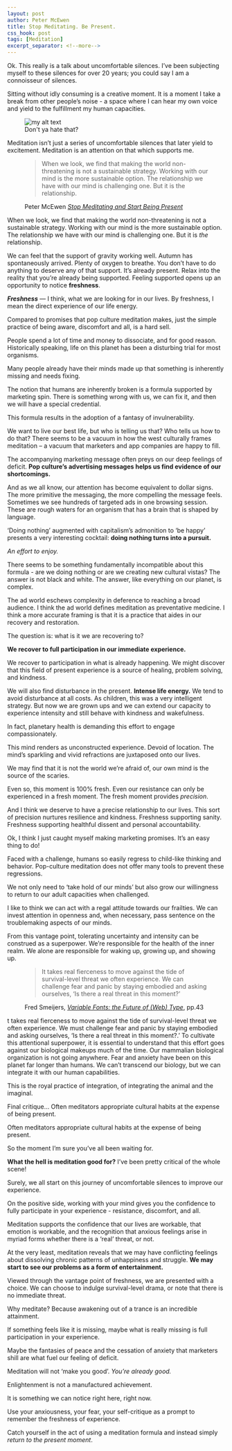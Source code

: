```yaml
---
layout: post
author: Peter McEwen
title: Stop Meditating. Be Present.
css_hook: post
tags: [Meditation]
excerpt_separator: <!--more-->
---
```


Ok. This really is a talk about uncomfortable silences. I’ve been subjecting myself to these silences for over 20 years; you could say I am a connoisseur of silences.<!--more-->

Sitting without idly consuming is a creative moment. It is a moment I take a break from other people’s noise - a space where I can hear my own voice and yield to the fulfillment my human capacities.

<figure>
  <img src="{% asset ted_slides/1.jpeg @path %}" alt="my alt text"/>
  <figcaption>Don't ya hate that?</figcaption>
</figure>

Meditation isn’t just a series of uncomfortable silences that later yield to excitement. Meditation is an attention on that which supports me.

<figure>
<blockquote>
    <p>When we look, we find that making the world non-threatening is not a sustainable strategy. Working with our mind is the more sustainable option. The relationship we have with our mind is challenging one. But it is the relationship.</p>
  </blockquote>
  <figcaption><p>Peter McEwen <em><a href="hhttps://www.ted.com/talks/peter_mcewen_stop_meditating_and_start_being_present">Stop Meditating and Start Being Present</a></em></p></figcaption>
</figure>

When we look, we find that making the world non-threatening is not a sustainable strategy. Working with our mind is the more sustainable option. The relationship we have with our mind is challenging one. But it is *the* relationship. 

We can feel that the support of gravity working well. Autumn has spontaneously arrived. Plenty of oxygen to breathe. You don’t have to do anything to deserve any of that support. It’s already present. Relax into the reality that you’re already being supported. Feeling supported opens up an opportunity to notice **freshness**.

**_Freshness_** — I think, what we are looking for in our lives. By freshness, I mean the direct experience of our life energy.

Compared to promises that pop culture meditation makes, just the simple practice of being aware, discomfort and all, is a hard sell.

People spend a lot of time and money to dissociate, and for good reason. Historically speaking, life on this planet has been a disturbing trial for most organisms.

Many people already have their minds made up that something is inherently missing and needs fixing.

The notion that humans are inherently broken is a formula supported by marketing spin. There is something wrong with us, we can fix it, and then we will have a special credential.

This formula results in the adoption of a fantasy of invulnerability.

We want to live our best life, but who is telling us that? Who tells us how to do that? There seems to be a vacuum in how the west culturally frames meditation – a vacuum that marketers and app companies are happy to fill. 

The accompanying marketing message often preys on our deep feelings of deficit. **Pop culture’s advertising messages helps us find evidence of our shortcomings.**

And as we all know, our attention has become equivalent to dollar signs. The more primitive the messaging, the more compelling the message feels. Sometimes we see hundreds of targeted ads in one browsing session. These are rough waters for an organism that has a brain that is shaped by language.

‘Doing nothing’ augmented with capitalism’s admonition to ‘be happy’ presents a very interesting cocktail: **doing nothing turns into a pursuit.** 

_An effort to enjoy._

There seems to be something fundamentally incompatible about this formula - are we doing nothing or are we creating new cultural vistas? The answer is not black and white. The answer, like everything on our planet, is complex.

The ad world eschews complexity in deference to reaching a broad audience. I think the ad world defines meditation as preventative medicine. I think a more accurate framing is that it is a practice that aides in our recovery and restoration.

The question is: what is it we are recovering to?

**We recover to full participation in our immediate experience.**

We recover to participation in what is already happening. We might discover that this field of present experience is a source of healing, problem solving, and kindness.

<!--more-->

We will also find disturbance in the present. **Intense life energy.** We tend to avoid disturbance at all costs. As children, this was a very intelligent strategy. But now we are grown ups and we can extend our capacity to experience intensity and still behave with kindness and wakefulness.

In fact, planetary health is demanding this effort to engage compassionately.

This mind renders as unconstructed experience. Devoid of location. The mind’s sparkling and vivid refractions are juxtaposed onto our lives.

We may find that it is not the world we’re afraid of, our own mind is the source of the scaries.

Even so, this moment is 100% fresh. Even our resistance can only be experienced in a fresh moment. The fresh moment provides *precision*.

And I think we deserve to have a precise relationship to our lives. This sort of precision nurtures resilience and kindness. Freshness supporting sanity. Freshness supporting healthful dissent and personal accountability.

Ok, I think I just caught myself making marketing promises. It’s an easy thing to do!

Faced with a challenge, humans so easily regress to child-like thinking and behavior. Pop-culture meditation does not offer many tools to prevent these regressions.

We not only need to ‘take hold of our minds’ but also grow our willingness to return to our adult capacities when challenged.

I like to think we can act with a regal attitude towards our frailties. We can invest attention in openness and, when necessary, pass sentence on the troublemaking aspects of our minds.

From this vantage point, tolerating uncertainty and intensity can be construed as a superpower. We’re responsible for the health of the inner realm. We alone are responsible for waking up, growing up, and showing up.

<figure>
<blockquote>
    <p>It takes real fierceness to move against the tide of survival-level threat we often experience. We can challenge fear and panic by staying embodied and asking ourselves, ‘Is there a real threat in this moment?’</p>
  </blockquote>
  <figcaption><p>Fred Smeijers, <em><a href="http://typographica.org/on-typography/variable-fonts">Variable Fonts: the Future of (Web) Type</a></em>, pp.43</p></figcaption>
</figure>

t takes real fierceness to move against the tide of survival-level threat we often experience. We must challenge fear and panic by staying embodied and asking ourselves, ‘Is there a real threat in this moment?.’ To cultivate this attentional superpower, it is essential to understand that this effort goes against our biological makeups much of the time. Our mammalian biological organization is not going anywhere. Fear and anxiety have been on this planet far longer than humans. We can’t transcend our biology, but we can integrate it with our human capabilities.

This is the royal practice of integration, of integrating the animal and the imaginal.

Final critique… Often meditators appropriate cultural habits at the expense of being present.

Often meditators appropriate cultural habits at the expense of being present.

So the moment I’m sure you’ve all been waiting for.

**What the hell is meditation good for?** I’ve been pretty critical of the whole scene!

Surely, we all start on this journey of uncomfortable silences to improve our experience.

On the positive side, working with your mind gives you the confidence to fully participate in your experience - resistance, discomfort, and all.

Meditation supports the confidence that our lives are workable, that emotion is workable, and the recognition that anxious feelings arise in myriad forms whether there is a ‘real’ threat, or not.

At the very least, meditation reveals that we may have conflicting feelings about dissolving chronic patterns of unhappiness and struggle. **We may start to see our problems as a form of entertainment.**

Viewed through the vantage point of freshness, we are presented with a choice. We can choose to indulge survival-level drama, or note that there is no immediate threat.

Why meditate? Because awakening out of a trance is an incredible attainment.

If something feels like it is missing, maybe what is really missing is full participation in your experience.

Maybe the fantasies of peace and the cessation of anxiety that marketers shill are what fuel our feeling of deficit.

Meditation will not ‘make you good’. _You’re already good._

Enlightenment is not a manufactured achievement.

It is something we can notice right here, right now.

Use your anxiousness, your fear, your self-critique as a prompt to remember the freshness of experience.

Catch yourself in the act of using a meditation formula and instead simply _return to the present moment_.
